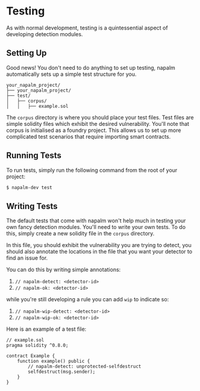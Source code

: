 # Testing

As with normal development, testing is a quintessential aspect of developing detection modules.


## Setting Up
Good news! You don't need to do anything to set up testing, napalm automatically sets up a simple test structure for you.

```
your_napalm_project/
├── your_napalm_project/
├── test/
│   ├── corpus/
│   │   ├── example.sol
```

The `corpus` directory is where you should place your test files. Test files are simple solidity files which exhibit
the desired vulnerability. You'll note that corpus is initialised as a foundry project. 
This allows us to set up more complicated test scenarios that require importing smart contracts.

## Running Tests
To run tests, simply run the following command from the root of your project:

```bash
$ napalm-dev test
```

## Writing Tests
The default tests that come with napalm won't help much in testing your own fancy detection modules. 
You'll need to write your own tests. To do this, simply create a new solidity file in the `corpus` directory.

In this file, you should exhibit the vulnerability you are trying to detect, you should also annotate the locations
in the file that you want your detector to find an issue for.

You can do this by writing simple annotations:
1. `// napalm-detect: <detector-id>`
2. `// napalm-ok: <detector-id>`

while you're still developing a rule you can add `wip` to indicate so:
1. `// napalm-wip-detect: <detector-id>`
2. `// napalm-wip-ok: <detector-id>`

Here is an example of a test file:
```solidity
// example.sol
pragma solidity ^0.8.0;

contract Example {
    function example() public {
        // napalm-detect: unprotected-selfdestruct
        selfdestruct(msg.sender);
    }
}
```